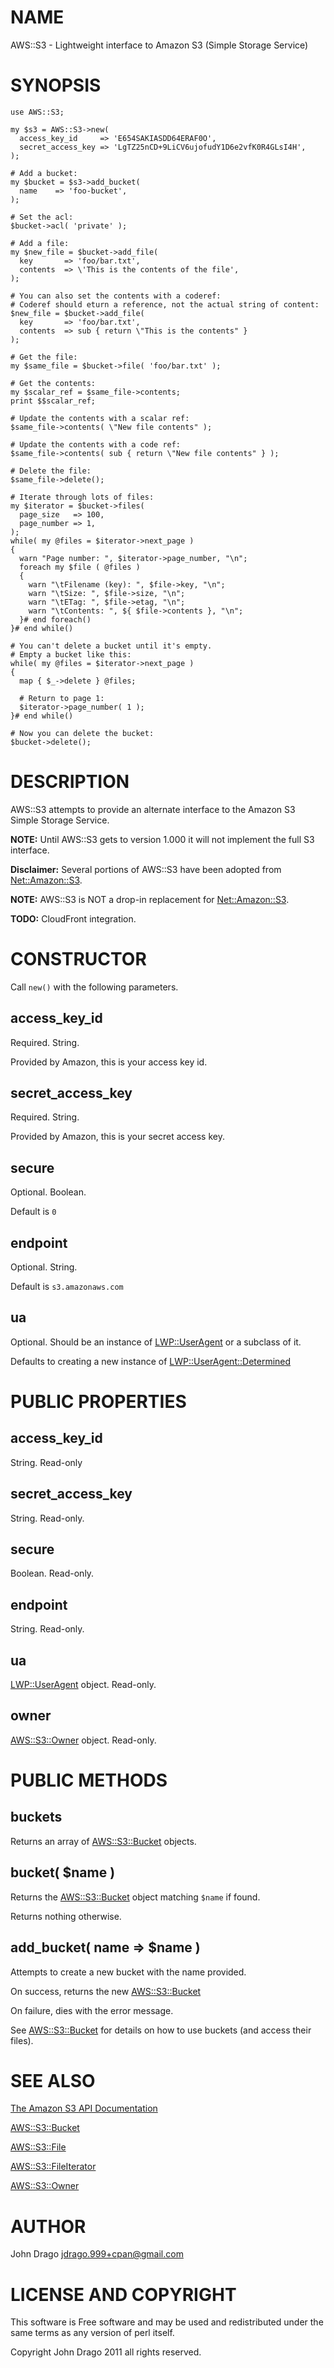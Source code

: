 # NAME

AWS::S3 - Lightweight interface to Amazon S3 (Simple Storage Service)

# SYNOPSIS

    use AWS::S3;

    my $s3 = AWS::S3->new(
      access_key_id     => 'E654SAKIASDD64ERAF0O',
      secret_access_key => 'LgTZ25nCD+9LiCV6ujofudY1D6e2vfK0R4GLsI4H',
    );

    # Add a bucket:
    my $bucket = $s3->add_bucket(
      name    => 'foo-bucket',
    );

    # Set the acl:
    $bucket->acl( 'private' );

    # Add a file:
    my $new_file = $bucket->add_file(
      key       => 'foo/bar.txt',
      contents  => \'This is the contents of the file',
    );

    # You can also set the contents with a coderef:
    # Coderef should eturn a reference, not the actual string of content:
    $new_file = $bucket->add_file(
      key       => 'foo/bar.txt',
      contents  => sub { return \"This is the contents" }
    );

    # Get the file:
    my $same_file = $bucket->file( 'foo/bar.txt' );

    # Get the contents:
    my $scalar_ref = $same_file->contents;
    print $$scalar_ref;

    # Update the contents with a scalar ref:
    $same_file->contents( \"New file contents" );

    # Update the contents with a code ref:
    $same_file->contents( sub { return \"New file contents" } );

    # Delete the file:
    $same_file->delete();

    # Iterate through lots of files:
    my $iterator = $bucket->files(
      page_size   => 100,
      page_number => 1,
    );
    while( my @files = $iterator->next_page )
    {
      warn "Page number: ", $iterator->page_number, "\n";
      foreach my $file ( @files )
      {
        warn "\tFilename (key): ", $file->key, "\n";
        warn "\tSize: ", $file->size, "\n";
        warn "\tETag: ", $file->etag, "\n";
        warn "\tContents: ", ${ $file->contents }, "\n";
      }# end foreach()
    }# end while()

    # You can't delete a bucket until it's empty.
    # Empty a bucket like this:
    while( my @files = $iterator->next_page )
    {
      map { $_->delete } @files;

      # Return to page 1:
      $iterator->page_number( 1 );
    }# end while()

    # Now you can delete the bucket:
    $bucket->delete();

# DESCRIPTION

AWS::S3 attempts to provide an alternate interface to the Amazon S3 Simple Storage Service.

**NOTE:** Until AWS::S3 gets to version 1.000 it will not implement the full S3 interface.

**Disclaimer:** Several portions of AWS::S3 have been adopted from [Net::Amazon::S3](https://metacpan.org/pod/Net::Amazon::S3).

**NOTE:** AWS::S3 is NOT a drop-in replacement for [Net::Amazon::S3](https://metacpan.org/pod/Net::Amazon::S3).

**TODO:** CloudFront integration.

# CONSTRUCTOR

Call `new()` with the following parameters.

## access\_key\_id

Required.  String.

Provided by Amazon, this is your access key id.

## secret\_access\_key

Required.  String.

Provided by Amazon, this is your secret access key.

## secure

Optional.  Boolean.

Default is `0`

## endpoint

Optional.  String.

Default is `s3.amazonaws.com`

## ua

Optional.  Should be an instance of [LWP::UserAgent](https://metacpan.org/pod/LWP::UserAgent) or a subclass of it.

Defaults to creating a new instance of [LWP::UserAgent::Determined](https://metacpan.org/pod/LWP::UserAgent::Determined)

# PUBLIC PROPERTIES

## access\_key\_id

String.  Read-only

## secret\_access\_key

String.  Read-only.

## secure

Boolean.  Read-only.

## endpoint

String.  Read-only.

## ua

[LWP::UserAgent](https://metacpan.org/pod/LWP::UserAgent) object.  Read-only.

## owner

[AWS::S3::Owner](https://metacpan.org/pod/AWS::S3::Owner) object.  Read-only.

# PUBLIC METHODS

## buckets

Returns an array of [AWS::S3::Bucket](https://metacpan.org/pod/AWS::S3::Bucket) objects.

## bucket( $name )

Returns the [AWS::S3::Bucket](https://metacpan.org/pod/AWS::S3::Bucket) object matching `$name` if found.

Returns nothing otherwise.

## add\_bucket( name => $name )

Attempts to create a new bucket with the name provided.

On success, returns the new [AWS::S3::Bucket](https://metacpan.org/pod/AWS::S3::Bucket)

On failure, dies with the error message.

See [AWS::S3::Bucket](https://metacpan.org/pod/AWS::S3::Bucket) for details on how to use buckets (and access their files).

# SEE ALSO

[The Amazon S3 API Documentation](http://docs.amazonwebservices.com/AmazonS3/latest/API/)

[AWS::S3::Bucket](https://metacpan.org/pod/AWS::S3::Bucket)

[AWS::S3::File](https://metacpan.org/pod/AWS::S3::File)

[AWS::S3::FileIterator](https://metacpan.org/pod/AWS::S3::FileIterator)

[AWS::S3::Owner](https://metacpan.org/pod/AWS::S3::Owner)

# AUTHOR

John Drago <jdrago.999+cpan@gmail.com>

# LICENSE AND COPYRIGHT

This software is Free software and may be used and redistributed under the same
terms as any version of perl itself.

Copyright John Drago 2011 all rights reserved.
